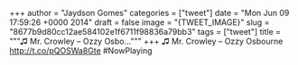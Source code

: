 
+++
author = "Jaydson Gomes"
categories = ["tweet"]
date = "Mon Jun 09 17:59:26 +0000 2014"
draft = false
image = "{TWEET_IMAGE}"
slug = "8677b9d80cc12ae584102e1f6711f98836a79bb3"
tags = ["tweet"]
title = """♫ Mr. Crowley – Ozzy Osbo..."""
+++
♫ Mr. Crowley – Ozzy Osbourne http://t.co/pQOSWa8Gte #NowPlaying
